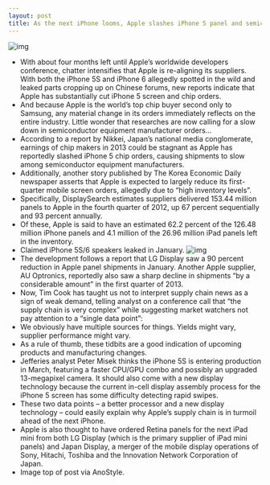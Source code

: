```yaml
---
layout: post
title: As the next iPhone looms, Apple slashes iPhone 5 panel and semiconductor orders
---
```

![img](http://media.idownloadblog.com/wp-content/uploads/2012/12/AnoStyle-teaser.jpg)
* With about four months left until Apple’s worldwide developers conference, chatter intensifies that Apple is re-aligning its suppliers. With both the iPhone 5S and iPhone 6 allegedly spotted in the wild and leaked parts cropping up on Chinese forums, new reports indicate that Apple has substantially cut iPhone 5 screen and chip orders.
* And because Apple is the world’s top chip buyer second only to Samsung, any material change in its orders immediately reflects on the entire industry. Little wonder that researches are now calling for a slow down in semiconductor equipment manufacturer orders…
* According to a report by Nikkei, Japan’s national media conglomerate, earnings of chip makers in 2013 could be stagnant as Apple has reportedly slashed iPhone 5 chip orders, causing shipments to slow among semiconductor equipment manufacturers.
* Additionally, another story published by The Korea Economic Daily newspaper asserts that Apple is expected to largely reduce its first-quarter mobile screen orders, allegedly due to “high inventory levels”.
* Specifically, DisplaySearch estimates suppliers delivered 153.44 million panels to Apple in the fourth quarter of 2012, up 67 percent sequentially and 93 percent annually.
* Of these, Apple is said to have an estimated 62.2 percent of the 126.48 million iPhone panels and 4.1 million of the 26.96 million iPad panels left in the inventory.
* Claimed iPhone 5S/6 speakers leaked in January.
![img](http://media.idownloadblog.com/wp-content/uploads/2013/01/iPhone-5S-speaker-NoWhereElse-leak-002.jpg)
* The development follows a report that LG Display saw a 90 percent reduction in Apple panel shipments in January. Another Apple supplier, AU Optronics, reportedly also saw a sharp decline in shipments “by a considerable amount” in the first quarter of 2013.
* Now, Tim Cook has taught us not to interpret supply chain news as a sign of weak demand, telling analyst on a conference call that “the supply chain is very complex” while suggesting market watchers not pay attention to a “single data point”:
* We obviously have multiple sources for things. Yields might vary, supplier performance might vary.
* As a rule of thumb, these tidbits are a good indication of upcoming products and manufacturing changes.
* Jefferies analyst Peter Misek thinks the iPhone 5S is entering production in March, featuring a faster CPU/GPU combo and possibly an upgraded 13-megapixel camera. It should also come with a new display technology because the current in-cell display assembly process for the iPhone 5 screen has some difficulty detecting rapid swipes.
* These two data points – a better processor and a new display technology – could easily explain why Apple’s supply chain is in turmoil ahead of the next iPhone.
* Apple is also thought to have ordered Retina panels for the next iPad mini from both LG Display (which is the primary supplier of iPad mini panels) and Japan Display, a merger of the mobile display operations of Sony, Hitachi, Toshiba and the Innovation Network Corporation of Japan.
* Image top of post via AnoStyle.

